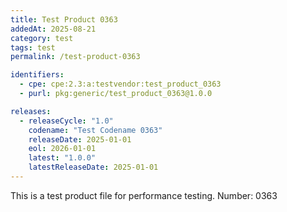 ```yaml
---
title: Test Product 0363
addedAt: 2025-08-21
category: test
tags: test
permalink: /test-product-0363

identifiers:
  - cpe: cpe:2.3:a:testvendor:test_product_0363
  - purl: pkg:generic/test_product_0363@1.0.0

releases:
  - releaseCycle: "1.0"
    codename: "Test Codename 0363"
    releaseDate: 2025-01-01
    eol: 2026-01-01
    latest: "1.0.0"
    latestReleaseDate: 2025-01-01
---
```


This is a test product file for performance testing. Number: 0363
